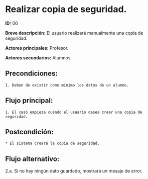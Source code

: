 # Realizar copia de seguridad.

**ID:** 06

**Breve descripción:** El usuario realizará manualmente una copia de seguridad.


**Actores principales:** Profesor.

**Actores secundarios:** Alumnos.

## Precondiciones:

	1. Deben de existir como mínimo los datos de un alumno.

## Flujo principal:

	1. El caso empieza cuando el usuario desea crear una copia de seguridad.

## Postcondición:

	* El sistema creará la copia de seguridad.

## Flujo alternativo:

2.a. Si no hay ningún dato guardado, mostrará un mesaje de error.
